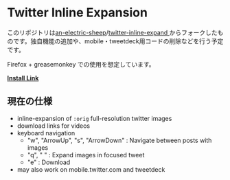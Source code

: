 # Twitter Inline Expansion

このリポジトリは[an-electric-sheep](https://github.com/an-electric-sheep)/[twitter-inline-expand
](https://github.com/an-electric-sheep/twitter-inline-expand)からフォークしたものです。独自機能の追加や、mobile・tweetdeck用コードの削除などを行う予定です。

Firefox + greasemonkey での使用を想定しています。

__<a href="twitter-orig.user.js?raw=true">Install Link</a>__

## 現在の仕様
* inline-expansion of `:orig` full-resolution twitter images
* download links for videos
* keyboard navigation
  * "w", "ArrowUp", "s", "ArrowDown" : Navigate between posts with images
  * "q", " " : Expand images in focused tweet
  * "e" : Download
* may also work on mobile.twitter.com and tweetdeck
